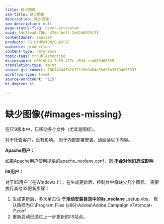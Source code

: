 ```yaml
---
title: 缺少图像
seo-title: 缺少图像
description: 缺少图像
seo-description: null
page-status-flag: never-activated
uuid: 0dc73ea0-70bc-476d-bdff-2e62d6929f21
contentOwner: sauviat
products: SG_CAMPAIGN/CLASSIC
audience: production
content-type: reference
topic-tags: troubleshooting
discoiquuid: e001db7a-7c53-477e-a534-ce4d83d68559
translation-type: tm+mt
source-git-commit: 70b143445b2e77128b9404e35d96b39694d55335
workflow-type: tm+mt
source-wordcount: '115'
ht-degree: 6%

---
```



# 缺少图像{#images-missing}

在17.9版本中，已移动多个文件（尤其是图标）。

对于托管客户，没有影响。 对于内部部署安装，请阅读以下内容。

**Apache用户：**

如果Apache用户使用提供的apache_neolane.conf，则 **不会对他们造成影响**

**IIS用户：**

对于IIS用户（在Windows上），在生成更新后，控制台中将缺少几个图标。 需要执行其他IIS更新步骤：

1. 生成更新后，多次单击位 **于活动安装目录中的iis_neolane** _setup.vbs。 默认路径为C:\Program Files (x86)\Adobe\Adobe Campaign v7\tomcat-7\conf
1. 重新启动已通过上一步更新的IIS站点。

